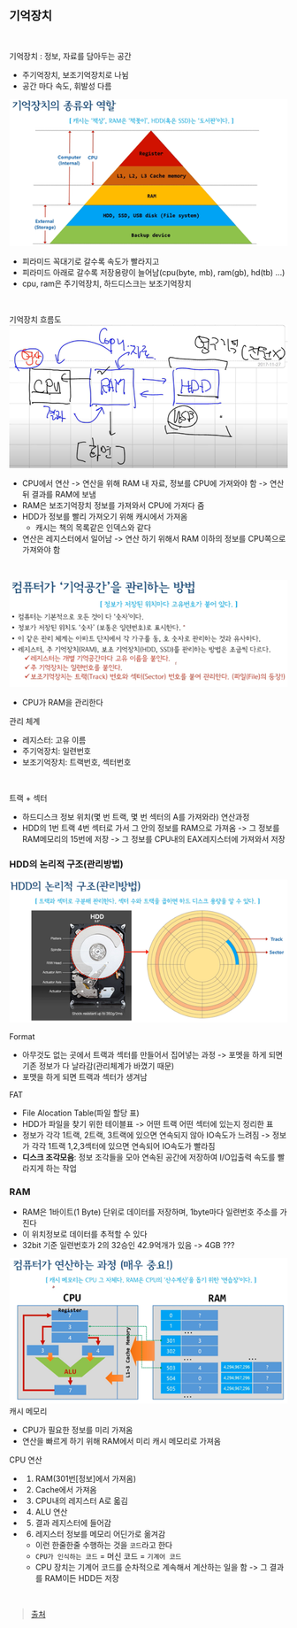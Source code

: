 ## 기억장치

<br>

기억장치 : 정보, 자료를 담아두는 공간
- 주기억장치, 보조기억장치로 나뉨
- 공간 마다 속도, 휘발성 다름

![memory](../resources/memory.png)
- 피라미드 꼭대기로 갈수록 속도가 빨라지고
- 피라미드 아래로 갈수록 저장용량이 늘어남(cpu(byte, mb), ram(gb), hd(tb) ...)
- cpu, ram은 주기억장치, 하드디스크는 보조기억장치

<br>

기억장치 흐름도
![memory](../resources/memory2.png)
- CPU에서 연산 -> 연산을 위해 RAM 내 자료, 정보를 CPU에 가져와야 함 -> 연산 뒤 결과를 RAM에 보냄
- RAM은 보조기억장치 정보를 가져와서 CPU에 가져다 줌
- HDD가 정보를 빨리 가져오기 위해 캐시에서 가져옴
    - 캐시는 책의 목록같은 인덱스와 같다
- 연산은 레지스터에서 일어남 -> 연산 하기 위해서 RAM 이하의 정보를 CPU쪽으로 가져와야 함

<br>

![memory](../resources/memory3.png)
- CPU가 RAM을 관리한다 

관리 체계
- 레지스터: 고유 이름
- 주기억장치: 일련번호
- 보조기억장치: 트랙번호, 섹터번호
<BR>

트랙 + 섹터
- 하드디스크 정보 위치(몇 번 트랙, 몇 번 섹터의 A를 가져와라)
연산과정
- HDD의 1번 트랙 4번 섹터로 가서 그 안의 정보를 RAM으로 가져옴 -> 그 정보를 RAM메모리의 15번에 저장 -> 그 정보를 CPU내의 EAX레지스터에 가져와서 저장

### HDD의 논리적 구조(관리방법)
![memory](../resources/memory4.png)

Format
- 아무것도 없는 곳에서 트랙과 섹터를 만들어서 집어넣는 과정 -> 포멧을 하게 되면 기존 정보가 다 날라감(관리체계가 바꼈기 때문)
- 포맷을 하게 되면 트랙과 섹터가 생겨남

FAT
- File Alocation Table(파일 할당 표)
- HDD가 파일을 찾기 위한 테이블표 -> 어떤 트랙 어떤 섹터에 있는지 정리한 표
- 정보가 각각 1트랙, 2트랙, 3트랙에 있으면 연속되지 않아 IO속도가 느려짐 -> 정보가 각각 1트랙 1,2,3섹터에 있으면 연속되어 IO속도가 빨라짐
- **디스크 조각모음**: 정보 조각들을 모아 연속된 공간에 저장하여 I/O입출력 속도를 빨라지게 하는 작업

### RAM 
- RAM은 1바이트(1 Byte) 단위로 데이터를 저장하며, 1byte마다 일련번호 주소를 가진다
- 이 위치정보로 데이터를 추적할 수 있다
- 32bit 기준 일련번호가 2의 32승인 42.9억개가 있음 -> 4GB ???

![memory](../resources/memory5.png)
캐시 메모리
- CPU가 필요한 정보를 미리 가져옴
- 연산을 빠르게 하기 위해 RAM에서 미리 캐시 메모리로 가져옴

CPU 연산
- 1. RAM(301번[정보]에서 가져옴)
- 2. Cache에서 가져옴
- 3. CPU내의 레지스터 A로 옯김
- 4. ALU 연산
- 5. 결과 레지스터에 들어감
- 6. 레지스터 정보를 메모리 어딘가로 옮겨감
  - 이런 한줄한줄 수행하는 것을 `코드`라고 한다
  - `CPU가 인식하는 코드` = 머신 코드 = `기계어 코드`
  - CPU 장치는 기계어 코드를 순차적으로 계속해서 계산하는 일을 함 -> 그 결과를 RAM이든 HDD든 저장

<br>

> [출처](https://www.youtube.com/watch?v=LMwVUzJQSdU&list=PLXvgR_grOs1BQCziQ_MpM877BdBxwbMzA&index=9)